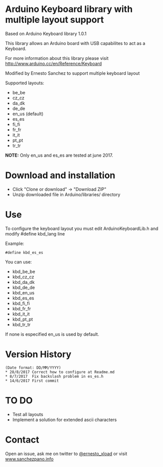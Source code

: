 Arduino Keyboard library with multiple layout support
=====================================================

Based on Arduino Keyboard library 1.0.1

This library allows an Arduino board with USB capabilites to act as a Keyboard.

For more information about this library please visit http://www.arduino.cc/en/Reference/Keyboard

Modified by Ernesto Sanchez to support multiple keyboard layout

Supported layouts:
* be_be
* cz_cz
* da_dk
* de_de
* en_us (default)
* es_es
* fi_fi
* fr_fr
* it_it
* pt_pt
* tr_tr

__NOTE:__ Only en_us and es_es are tested at june 2017.

Download and installation
=========================
- Click "Clone or download" -> "Download ZIP"
- Unzip downloaded file in Arduino/libraries/ directory

Use
===
To configure the keyboard layout you must edit ArduinoKeyboardLib.h and modify #define kbd_lang line

Example:
```
#define kbd_es_es
```

You can use:
* kbd_be_be
* kbd_cz_cz
* kbd_da_dk
* kbd_de_de
* kbd_en_us
* kbd_es_es
* kbd_fi_fi
* kbd_fr_fr
* kbd_it_it
* kbd_pt_pt
* kbd_tr_tr

If none is especified en_us is used by default.

Version History
===============
```
(Date format: DD/MM/YYYY)
* 28/8/2017 Correct how to configure at Readme.md
* 8/7/2017  Fix backslash problem in es_es.h
* 14/6/2017 First commit

```

TO DO
=====
- Test all layouts
- Implement a solution for extended ascii characters


Contact
=======
Open an issue, ask me on twitter to [@ernesto_xload](http://www.twitter.com/ernesto_xload/) or visit www.sanchezpano.info
